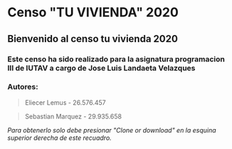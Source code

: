 # Censo "TU VIVIENDA" 2020

## Bienvenido al censo tu vivienda 2020

### Este censo ha sido realizado para la asignatura programacion III de IUTAV a cargo de Jose Luis Landaeta Velazques

### Autores:

> Eliecer Lemus - 26.576.457

> Sebastian Marquez - 29.935.658

*Para obtenerlo solo debe presionar "Clone or download" en la esquina superior derecha de este recuadro.*
